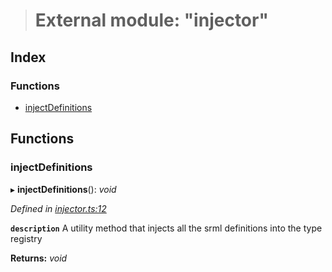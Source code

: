 > # External module: "injector"

## Index

### Functions

* [injectDefinitions](_injector_.md#injectdefinitions)

## Functions

###  injectDefinitions

▸ **injectDefinitions**(): *void*

*Defined in [injector.ts:12](https://github.com/polkadot-js/api/blob/400f33f/packages/types/src/injector.ts#L12)*

**`description`** A utility method that injects all the srml definitions into the type registry

**Returns:** *void*